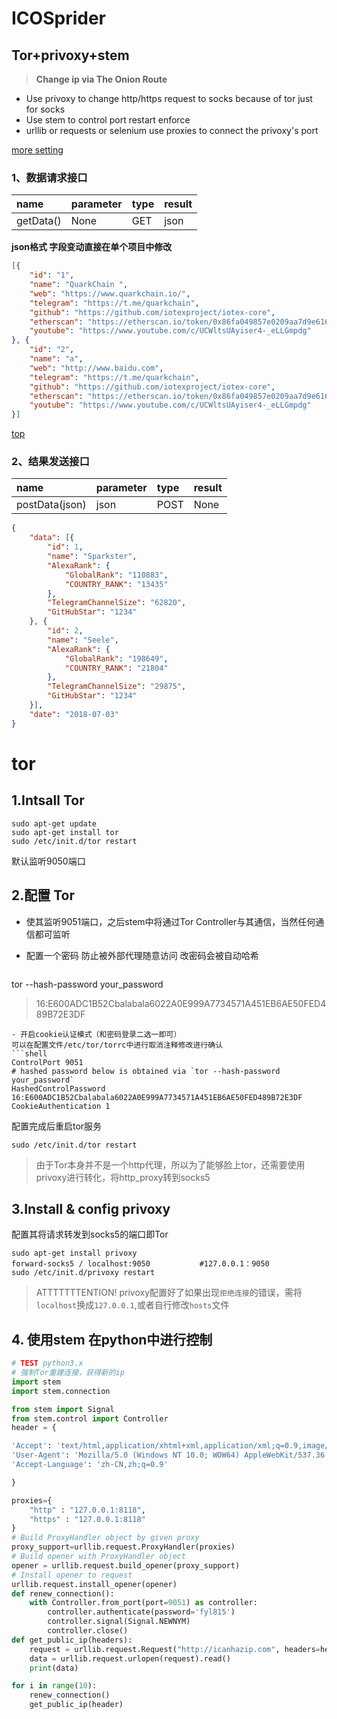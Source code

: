 # ICOSprider

## Tor+privoxy+stem
> **Change ip via The Onion Route**
- Use privoxy to change http/https request to socks because of tor just for socks
- Use stem to control port restart enforce
- urllib or requests or selenium  use proxies to connect the privoxy's port

[more setting](#tor)

### 1、数据请求接口


name|parameter|type|result
:---|:----|:-----|:-----
getData()|None|GET|json

**json格式 字段变动直接在单个项目中修改**
```json
[{
	"id": "1",
	"name": "QuarkChain ",
	"web": "https://www.quarkchain.io/",
	"telegram": "https://t.me/quarkchain",
	"github": "https://github.com/iotexproject/iotex-core",
	"etherscan": "https://etherscan.io/token/0x86fa049857e0209aa7d9e616f7eb3b3b78ecfdb0",
	"youtube": "https://www.youtube.com/c/UCWltsUAyiser4-_eLLGmpdg"
}, {
	"id": "2",
	"name": "a",
	"web": "http://www.baidu.com",
	"telegram": "https://t.me/quarkchain",
	"github": "https://github.com/iotexproject/iotex-core",
	"etherscan": "https://etherscan.io/token/0x86fa049857e0209aa7d9e616f7eb3b3b78ecfdb0",
	"youtube": "https://www.youtube.com/c/UCWltsUAyiser4-_eLLGmpdg"
}]
```

[top](#ICOSprider)
### 2、结果发送接口
name|parameter|type|result
:---|:----|:-----|:-----
postData(json)|json|POST|None

```json
{
	"data": [{
		"id": 1,
		"name": "Sparkster",
		"AlexaRank": {
			"GlobalRank": "110883",
			"COUNTRY_RANK": "13435"
		},
		"TelegramChannelSize": "62820",
		"GitHubStar": "1234"
	}, {
		"id": 2,
		"name": "Seele",
		"AlexaRank": {
			"GlobalRank": "198649",
			"COUNTRY_RANK": "21804"
		},
		"TelegramChannelSize": "29875",
		"GitHubStar": "1234"
	}],
	"date": "2018-07-03"
}
```
# tor 
## **1.Intsall Tor**
```shell
sudo apt-get update
sudo apt-get install tor
sudo /etc/init.d/tor restart
```
默认监听9050端口

## **2.配置 Tor**
- 使其监听9051端口，之后stem中将通过Tor Controller与其通信，当然任何通信都可监听
- 配置一个密码 防止被外部代理随意访问 改密码会被自动哈希

  ```shell
tor --hash-password your_password
> 16:E600ADC1B52Cbalabala6022A0E999A7734571A451EB6AE50FED489B72E3DF
```
- 开启cookie认证模式（和密码登录二选一即可）
可以在配置文件/etc/tor/torrc中进行取消注释修改进行确认
```shell
ControlPort 9051
# hashed password below is obtained via `tor --hash-password your_password`
HashedControlPassword 16:E600ADC1B52Cbalabala6022A0E999A7734571A451EB6AE50FED489B72E3DF
CookieAuthentication 1
```
配置完成后重启tor服务
```shell
sudo /etc/init.d/tor restart
```


> 由于Tor本身并不是一个http代理，所以为了能够脸上tor，还需要使用privoxy进行转化，将http_proxy转到socks5

## **3.Install & config privoxy**

配置其将请求转发到socks5的端口即Tor
```shell
sudo apt-get install privoxy
forward-socks5 / localhost:9050           #127.0.0.1：9050
sudo /etc/init.d/privoxy restart
```
> ATTTTTTTENTION! privoxy配置好了如果出现`拒绝连接`的错误，需将`localhost`换成`127.0.0.1`,或者自行修改`hosts`文件

## **4. 使用stem 在python中进行控制**
```python
# TEST python3.x
# 强制Tor重建连接，获得新的ip
import stem
import stem.connection

from stem import Signal
from stem.control import Controller
header = {

'Accept': 'text/html,application/xhtml+xml,application/xml;q=0.9,image/webp,image/apng,*/*;q=0.8',
'User-Agent': 'Mozilla/5.0 (Windows NT 10.0; WOW64) AppleWebKit/537.36 (KHTML, like Gecko) Chrome/55.0.2883.87 Safari/537.36',
'Accept-Language': 'zh-CN,zh;q=0.9'

}

proxies={
    "http" : "127.0.0.1:8118",
    "https" : "127.0.0.1:8118"
}
# Build ProxyHandler object by given proxy
proxy_support=urllib.request.ProxyHandler(proxies)
# Build opener with ProxyHandler object
opener = urllib.request.build_opener(proxy_support)
# Install opener to request
urllib.request.install_opener(opener)
def renew_connection():
    with Controller.from_port(port=9051) as controller:
        controller.authenticate(password='fyl815')
        controller.signal(Signal.NEWNYM)
        controller.close()
def get_public_ip(headers):
    request = urllib.request.Request("http://icanhazip.com", headers=headers)
    data = urllib.request.urlopen(request).read()
    print(data)

for i in range(10):
    renew_connection()
    get_public_ip(header)
```
